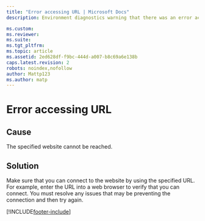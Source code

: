 ```yaml
---
title: "Error accessing URL | Microsoft Docs"
description: Environment diagnostics warning that there was an error accessing the specified URL.

ms.custom: 
ms.reviewer: 
ms.suite: 
ms.tgt_pltfrm: 
ms.topic: article
ms.assetid: 2ed628df-f9bc-444d-a007-b8c69a6e138b
caps.latest.revision: 2
robots: noindex,nofollow
author: Mattp123
ms.author: matp
---
```

# Error accessing URL

## Cause
  
 The specified website cannot be reached.  
  
 ## Solution
  
 Make sure that you can connect to the website by using the specified URL. For example, enter the URL into a web browser to verify that you can connect. You must resolve any issues that may be preventing the connection and then try again.



[!INCLUDE[footer-include](../../../includes/footer-banner.md)]